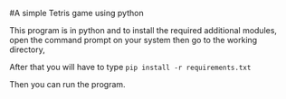 #A simple Tetris game using python

This program is in python and to install the required additional modules, open the command prompt on your system then go to the working directory,

After that you will have to type
```pip install -r requirements.txt```

Then you can run the program.


